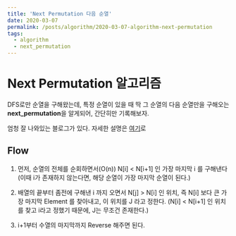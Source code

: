 ```yaml
---
title: 'Next Permutation 다음 순열'
date: 2020-03-07  
permalink: /posts/algorithm/2020-03-07-algorithm-next-permutation
tags:
  - algorithm
  - next_permutation 
---
```


# Next Permutation 알고리즘

DFS로만 순열을 구해왔는데, 특정 순열이 있을 때 딱 그 순열의 다음 순열만을 구해오는
**next_permutation**을 알게되어, 간단히만 기록해보자.

엄청 잘 나와있는 블로그가 있다. 자세한 설명은 [여기](https://jins-dev.tistory.com/entry/%EB%8B%A4%EC%9D%8C-%EC%88%9C%EC%97%B4-%EC%B0%BE%EA%B8%B0-%EC%A0%84%EC%B2%B4-%EC%88%9C%EC%97%B4-%ED%83%90%EC%83%89-%EC%95%8C%EA%B3%A0%EB%A6%AC%EC%A6%98-Next-Permutation)로

## Flow

1. 먼저, 순열의 전체를 순회하면서(O(n)) N[i] < N[i+1] 인 가장 마지막 i 를 구해낸다
(이때 i가 존재하지 않는다면, 해당 순열이 가장 마지막 순열이 된다.)

2. 배열의 끝부터 좀전에 구해낸 i 까지 오면서 N[j] > N[i] 인 위치, 즉 N[i] 보다 큰 가장 마지막 Element 를 찾아내고, 이 위치를 J 라고 정한다.
(N[i] < N[i+1] 인 위치를 찾고 i라고 정했기 때문에, J는 무조건 존재한다.)

3. i+1부터 수열의 마지막까지 Reverse 해주면 된다.
